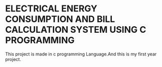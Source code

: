 # ELECTRICAL ENERGY CONSUMPTION AND BILL CALCULATION SYSTEM USING C PROGRAMMING
This project is made in c programming Language.And this is my first year project.

